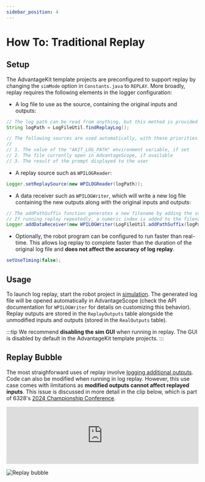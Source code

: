 ```yaml
---
sidebar_position: 4
---
```


# How To: Traditional Replay

## Setup

The AdvantageKit template projects are preconfigured to support replay by changing the `simMode` option in `Constants.java` to `REPLAY`. More broadly, replay requires the following elements in the logger configuration:

- A log file to use as the source, containing the original inputs and outputs:

```java
// The log path can be read from anything, but this method is provided for convenicence
String logPath = LogFileUtil.findReplayLog();

// The following sources are used automatically, with these priorities:
//
// 1. The value of the "AKIT_LOG_PATH" environment variable, if set
// 2. The file currently open in AdvantageScope, if available
// 3. The result of the prompt displayed to the user
```

- A replay source such as `WPILOGReader`:

```java
Logger.setReplaySource(new WPILOGReader(logPath));
```

- A data receiver such as `WPILOGWriter`, which will write a new log file containing the new outputs along with the original inputs and outputs:

```java
// The addPathSuffix function generates a new filename by adding the suffix.
// If running replay repeatedly, a numeric index is added to the filename instead.
Logger.addDataReceiver(new WPILOGWriter(LogFileUtil.addPathSuffix(logPath, "_sim")));
```

- Optionally, the robot program can be configured to run faster than real-time. This allows log replay to complete faster than the duration of the original log file and **does not affect the accuracy of log replay**.

```java
setUseTiming(false);
```

## Usage

To launch log replay, start the robot project in [simulation](https://docs.wpilib.org/en/stable/docs/software/wpilib-tools/robot-simulation/introduction.html). The generated log file will be opened automatically in AdvantageScope (check the API documentation for `WPILOGWriter` for details on customizing this behavior). Replay outputs are stored in the `ReplayOutputs` table alongside the unmodified inputs and outputs (stored in the `RealOutputs` table).

:::tip
We recommend **disabling the sim GUI** when running in replay. The GUI is disabled by default in the AdvantageKit template projects.
:::

## Replay Bubble

The most straighforward uses of replay involve [logging additional outputs](./what-is-advantagekit/example-output-logging.md). Code can also be modified when running in log replay. However, this use case comes with limitations as **modified outputs cannot affect replayed inputs**. This issue is discussed in more detail in the clip below, which is part of 6328's [2024 Championship Conference](./what-is-advantagekit/champs-conference.md).

<iframe width="100%" style={{"aspect-ratio": "16 / 9"}} src="https://www.youtube.com/embed/BrzPw6ngx4o?start=1676&end=1841" title="FRC Log Replay and Simulation (2024) -  FRC 6328 FIRST Championship Conference" frameborder="0" allow="accelerometer; autoplay; clipboard-write; encrypted-media; gyroscope; picture-in-picture; web-share" referrerpolicy="strict-origin-when-cross-origin" allowfullscreen></iframe>

![Replay bubble](./img/replay-bubble.png)
